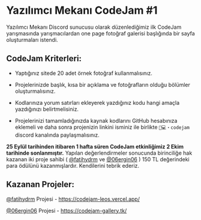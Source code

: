 # Yazılımcı Mekanı CodeJam #1

Yazılımcı Mekanı Discord sunucusu olarak düzenlediğimiz ilk CodeJam yarışmasında 
yarışmacılardan one page fotoğraf galerisi başlığında bir sayfa oluşturmaları istendi.

## CodeJam Kriterleri:

- Yaptığınız sitede 20 adet örnek fotoğraf kullanmalısınız.

- Projelerinizde başlık, kısa bir açıklama ve fotoğrafların olduğu bölümler oluşturmalısınız.

- Kodlarınıza yorum satırları ekleyerek yazdığınız kodu hangi amaçla yazdığınızı belirtmelisiniz.

- Projelerinizi tamamladığınızda kaynak kodlarını GitHub hesabınıza eklemeli ve daha sonra projenizin linkini isminiz ile birlikte `👨💻・codejam` discord kanalında paylaşmalısınız.

**25 Eylül tarihinden itibaren 1 hafta süren CodeJam etkinliğimiz 2 Ekim tarihinde sonlanmıştır.** Yapılan değerlendirmeler sonucunda birinciliğe hak kazanan iki proje sahibi ( [@fatihydrm](https://github.com/fatihydrm) ve [@06ergin06](https://github.com/06ergin06/) ) 150 TL değerindeki para ödülünü kazanmışlardır. Kendilerini tebrik ederiz.

## Kazanan Projeler:

[@fatihydrm](https://github.com/fatihydrm) Projesi - https://codejam-leos.vercel.app/

[@06ergin06](https://github.com/06ergin06) Projesi - https://codejam-gallery.tk/
